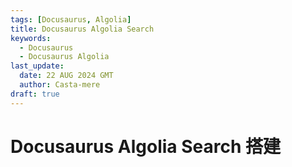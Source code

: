 ```yaml
---
tags: [Docusaurus, Algolia]
title: Docusaurus Algolia Search
keywords:
  - Docusaurus
  - Docusaurus Algolia
last_update:
  date: 22 AUG 2024 GMT
  author: Casta-mere
draft: true
---
```


# Docusaurus Algolia Search 搭建
